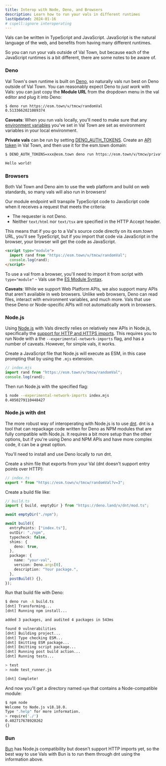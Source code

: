 ```yaml
---
title: Interop with Node, Deno, and Browsers
description: Learn how to run your vals in different runtimes
lastUpdated: 2024-01-16
# cspell:ignore interoperating
---
```


Vals can be written in TypeScript and JavaScript. JavaScript
is the natural language of the web, and benefits from having
many different runtimes.

So you can run your vals outside of Val Town, but because each
of the JavaScript runtimes is a bit different, there are some
notes to be aware of.

### Deno

Val Town's own runtime is built on [Deno](https://deno.land/),
so naturally vals run best on Deno outside of Val Town.
You can reasonably expect Deno to _just work_ with Vals:
you can just copy the **Module URL** from the dropdown
menu in the val editor and plug it into Deno:

```sh
$ deno run https://esm.town/v/tmcw/randomVal
0.5133662021089374
```

**Caveats**: When you run vals locally, you'll need to make sure that
any [environment variables](/reference/environment-variables/)
you've set in Val Town are set as environment variables in your
local environment.

**Private vals** can be run by setting [DENO_AUTH_TOKENS](https://docs.deno.com/runtime/manual/basics/modules/private). Create an [API token](/reference/api/authentication/)
in Val Town, and then use it for the esm.town domain:

```sh
$ DENO_AUTH_TOKENS=xxx@esm.town deno run https://esm.town/v/tmcw/privateVal

Hello world!
```

### Browsers

Both Val Town and Deno aim to use the web platform and build
on web standards, so many vals will also run in browsers!

Our module endpoint will transpile TypeScript code to JavaScript
code when it receives a request that meets the criteria:

- The requester is not Deno.
- Neither `text/html` nor `text/tsx` are specified in the HTTP
  Accept header.

This means that if you go to a Val's source code directly on
its esm.town URL, you'll see TypeScript, but if you import
that code via JavaScript in the browser, your browser will
get the code as JavaScript.

```html
<script type="module">
  import rand from "https://esm.town/v/tmcw/randomVal";
  console.log(rand);
</script>
```

To use a val from a browser, you'll need to import it from
script with `type="module"` - Vals use the [ES Module Syntax](https://developer.mozilla.org/en-US/docs/Web/JavaScript/Guide/Modules).

**Caveats**: While we support Web Platform APIs, we also support
many APIs that aren't available in web browsers. Unlike web browsers,
Deno can read files, interact with environment variables, and much
more. Vals that use these Deno or Node-specific APIs will not
automatically work in browsers.

### Node.js

Using [Node.js](https://nodejs.org/en) with Vals directly relies on relatively new APIs in Node.js,
specifically the [support for HTTP and HTTPS imports](https://nodejs.org/api/esm.html#https-and-http-imports). This requires you to run
Node with a the `--experimental-network-imports` flag, and
has a number of caveats. However, for simple vals, it works.

Create a JavaScript file that Node.js will execute as ESM,
in this case prompting that by using the `.mjs` extension.

```js
// index.mjs
import rand from "https://esm.town/v/tmcw/randomVal";
console.log(rand);
```

Then run Node.js with the specified flag:

```sh
$ node --experimental-network-imports index.mjs
0.4050279110448427
```

### Node.js with dnt

The more robust way of interoperating with Node.js is to use
[dnt](https://github.com/denoland/dnt). dnt is a tool that
can repackage code written for Deno as NPM modules that are
fully compatible with Node.js. It requires a bit more setup than
the other options, but if you're using Deno and NPM APIs and
have more complex code, it can be a great option.

You'll need to install and use Deno locally to run dnt.

Create a shim file that exports from your Val (dnt doesn't support
entry points over HTTP):

```ts
// index.ts
export * from "https://esm.town/v/tmcw/randomVal?v=3";
```

Create a build file like:

```ts
// build.ts
import { build, emptyDir } from "https://deno.land/x/dnt/mod.ts";

await emptyDir("./npm");

await build({
  entryPoints: ["index.ts"],
  outDir: "./npm",
  typecheck: false,
  shims: {
    deno: true,
  },
  package: {
    name: "your-val",
    version: Deno.args[0],
    description: "Your package.",
  },
  postBuild() {},
});
```

Run that build file with Deno:

```sh
$ deno run -A build.ts
[dnt] Transforming...
[dnt] Running npm install...

added 3 packages, and audited 4 packages in 543ms

found 0 vulnerabilities
[dnt] Building project...
[dnt] Type checking ESM...
[dnt] Emitting ESM package...
[dnt] Emitting script package...
[dnt] Running post build action...
[dnt] Running tests...

> test
> node test_runner.js

[dnt] Complete!
```

And now you'll get a directory named `npm` that contains a Node-compatible
module:

```sh
$ npm node
Welcome to Node.js v18.18.0.
Type ".help" for more information.
> require('./')
0.402717678920262
{}
```

### Bun

[Bun](https://bun.sh/) has Node.js compatibility but doesn't support
HTTP imports yet, so the best way to use Vals with Bun is to run them
through dnt using the information above.
